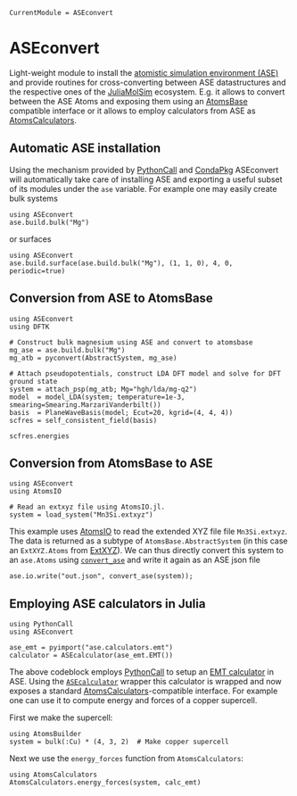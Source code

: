 ```@meta
CurrentModule = ASEconvert
```

# ASEconvert

Light-weight module to install the
[atomistic simulation environment (ASE)](https://wiki.fysik.dtu.dk/ase/index.html)
and provide routines for cross-converting between ASE datastructures
and the respective ones of the [JuliaMolSim](https://juliamolsim.org) ecosystem.
E.g. it allows to convert between the ASE Atoms and exposing them using an
[AtomsBase](https://github.com/JuliaMolSim/AtomsBase.jl) compatible interface
or it allows to employ calculators from ASE
as [AtomsCalculators](https://github.com/JuliaMolSim/AtomsCalculators.jl).

## Automatic ASE installation
Using the mechanism provided by [PythonCall](https://github.com/cjdoris/PythonCall.jl)
and [CondaPkg](https://github.com/cjdoris/CondaPkg.jl) ASEconvert will automatically
take care of installing ASE and exporting a useful subset of its modules under the
`ase` variable. For example one may easily create bulk systems

```@example
using ASEconvert
ase.build.bulk("Mg")
```

or surfaces

```@example
using ASEconvert
ase.build.surface(ase.build.bulk("Mg"), (1, 1, 0), 4, 0, periodic=true)
```

## Conversion from ASE to AtomsBase

```@example dftk
using ASEconvert
using DFTK

# Construct bulk magnesium using ASE and convert to atomsbase
mg_ase = ase.build.bulk("Mg")
mg_atb = pyconvert(AbstractSystem, mg_ase)
```

```@example dftk
# Attach pseudopotentials, construct LDA DFT model and solve for DFT ground state
system = attach_psp(mg_atb; Mg="hgh/lda/mg-q2")
model  = model_LDA(system; temperature=1e-3, smearing=Smearing.MarzariVanderbilt())
basis  = PlaneWaveBasis(model; Ecut=20, kgrid=(4, 4, 4))
scfres = self_consistent_field(basis)

scfres.energies
```

## Conversion from AtomsBase to ASE

```@example extxyz
using ASEconvert
using AtomsIO

# Read an extxyz file using AtomsIO.jl.
system = load_system("Mn3Si.extxyz")
```

This example uses [AtomsIO](https://github.com/mfherbst/AtomsIO.jl)
to read the extended XYZ file file `Mn3Si.extxyz`. The data is returned
as a subtype of `AtomsBase.AbstractSystem`
(in this case an `ExtXYZ.Atoms` from [ExtXYZ](https://github.com/libAtoms/ExtXYZ.jl)).
We can thus directly convert this system to an `ase.Atoms` using [`convert_ase`](@ref)
and write it again as an ASE json file

```@example extxyz
ase.io.write("out.json", convert_ase(system));
```

## Employing ASE calculators in Julia

```@example calculators
using PythonCall
using ASEconvert

ase_emt = pyimport("ase.calculators.emt")
calculator = ASEcalculator(ase_emt.EMT())
```
The above codeblock employs [PythonCall](https://github.com/cjdoris/PythonCall.jl)
to setup an [EMT calculator](https://wiki.fysik.dtu.dk/ase/ase/calculators/emt.html)
in ASE. Using the [`ASEcalculator`](@ref) wrapper this calculator is wrapped
and now exposes a standard [AtomsCalculators](https://github.com/JuliaMolSim/AtomsCalculators.jl)-compatible
interface. For example one can use it to compute energy and forces of a copper supercell.

First we make the supercell:
```@example calculators
using AtomsBuilder
system = bulk(:Cu) * (4, 3, 2)  # Make copper supercell
```

Next we use the `energy_forces` function from `AtomsCalculators`:

```@example calculators
using AtomsCalculators
AtomsCalculators.energy_forces(system, calc_emt)
```
